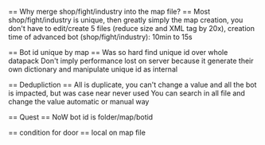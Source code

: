 == Why merge shop/fight/industry into the map file? ==
Most shop/fight/industry is unique, then greatly simply the map creation, you don't have to edit/create 5 files (reduce size and XML tag by 20x), creation time of advanced bot (shop/fight/industry): 10min to 15s

== Bot id unique by map ==
Was so hard find unique id over whole datapack
Don't imply performance lost on server because it generate their own dictionary and manipulate unique id as internal

== Dedupliction ==
All is duplicate, you can't change a value and all the bot is impacted, but was case near never used
You can search in all file and change the value automatic or manual way

== Quest ==
NoW bot id is folder/map/botid

== condition for door ==
local on map file
